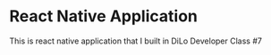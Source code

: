 # React Native Application

This is react native application that I built in DiLo Developer Class #7